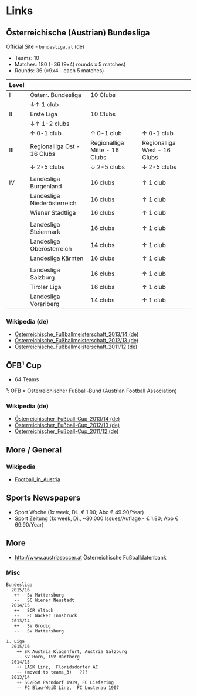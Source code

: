 # Links

## Österreichische (Austrian) Bundesliga

Official Site - [`bundesliga.at` (de)](http://bundesliga.at)

- Teams: 10
- Matches: 180  (=36 (9x4) rounds x 5 matches)
- Rounds: 36 (=9x4 - each 5 matches)

| Level |                     |                |     |
| ----- | ------------------- | -------------- | --- |
|   I   | Österr. Bundesliga  | 10 Clubs       |
|       |   ↓↑ 1 club                          |
|   II  | Erste Liga          | 10 Clubs       |
|       |   ↓↑ 1-2 clubs                       |
|       |   ↑ 0-1 club                |   ↑ 0-1 club                     |     ↑ 0-1 club                 |
|   III | Regionalliga Ost - 16 Clubs |   Regionalliga Mitte - 16 Clubs  |   Regionalliga West - 16 Clubs |
|       |   ↓ 2-5 clubs               |   ↓ 2-5 clubs                    |     ↓ 2-5 clubs                |
|       |
|   IV  | Landesliga Burgenland        | 16 clubs | ↑ 1 club |
|       | Landesliga Niederösterreich  | 16 clubs | ↑ 1 club |
|       | Wiener Stadtliga             | 16 clubs | ↑ 1 club |
|       |
|       | Landesliga Steiermark        | 16 clubs | ↑ 1 club |
|       | Landesliga Oberösterreich    | 14 clubs | ↑ 1 club |
|       | Landesliga Kärnten           | 16 clubs | ↑ 1 club |
|       |
|       | Landesliga Salzburg          | 16 clubs | ↑ 1 club |
|       | Tiroler Liga                 | 16 clubs | ↑ 1 club |
|       | Landesliga Vorarlberg        | 14 clubs | ↑ 1 club |


### Wikipedia (de)

- [Österreichische_Fußballmeisterschaft_2013/14 (de)](http://de.wikipedia.org/wiki/Österreichische_Fußballmeisterschaft_2013/14)
- [Österreichische_Fußballmeisterschaft_2012/13 (de)](http://de.wikipedia.org/wiki/Österreichische_Fußballmeisterschaft_2012/13)
- [Österreichische_Fußballmeisterschaft_2011/12 (de)](http://de.wikipedia.org/wiki/Österreichische_Fußballmeisterschaft_2011/12)



## ÖFB¹ Cup

- 64 Teams

¹: ÖFB = Österreichischer Fußball-Bund (Austrian Football Association)


### Wikipedia (de)

- [Österreichischer_Fußball-Cup_2013/14 (de)](http://de.wikipedia.org/wiki/Österreichischer_Fußball-Cup_2013/14)
- [Österreichischer_Fußball-Cup_2012/13 (de)](http://de.wikipedia.org/wiki/Österreichischer_Fußball-Cup_2012/13)
- [Österreichischer_Fußball-Cup_2011/12 (de)](http://de.wikipedia.org/wiki/Österreichischer_Fußball-Cup_2011/12)



## More / General

### Wikipedia

- [Football_in_Austria](http://en.wikipedia.org/wiki/Football_in_Austria)


## Sports Newspapers

- Sport Woche (1x week, Di.,   € 1.90; Abo € 49.90/Year)
- Sport Zeitung (1x week, Di., ~30.000 Issues/Auflage - € 1.80; Abo € 69.90/Year)


## More

- <http://www.austriasoccer.at> Österreichische Fußballdatenbank


### Misc

```
Bundesliga
  2015/16
   ++   SV Mattersburg
   --   SC Wiener Neustadt
  2014/15
   ++   SCR Altach
   --   FC Wacker Innsbruck
  2013/14
   ++   SV Grödig
   --   SV Mattersburg

1. Liga
  2015/16
    ++ SK Austria Klagenfurt, Austria Salzburg
    -- SV Horn, TSV Hartberg
  2014/15
    ++ LASK Linz,  Floridsdorfer AC
    -- (moved to teams_3)   ???
  2013/14
    ++ SC/ESV Parndorf 1919, FC Liefering
    -- FC Blau-Weiß Linz,  FC Lustenau 1907
```
